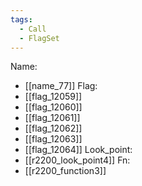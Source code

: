 ```yaml
---
tags:
  - Call
  - FlagSet
---
```

Name:
- [[name_77]]
Flag:
- [[flag_12059]]
- [[flag_12060]]
- [[flag_12061]]
- [[flag_12062]]
- [[flag_12063]]
- [[flag_12064]]
Look_point:
- [[r2200_look_point4]]
Fn:
- [[r2200_function3]]
